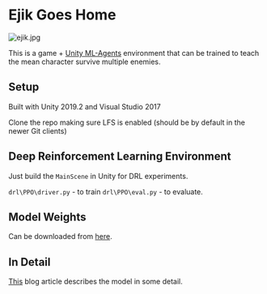 # Ejik Goes Home

![ejik.jpg](images/ejik1.jpg)

This is a game + [Unity ML-Agents](https://github.com/Unity-Technologies/ml-agents) environment that can be trained to teach the mean character survive multiple enemies.

## Setup
Built with Unity 2019.2 and Visual Studio 2017

Clone the repo making sure LFS is enabled (should be by default in the newer Git clients)

## Deep Reinforcement Learning Environment  

Just build the `MainScene` in Unity for DRL experiments.

`drl\PPO\driver.py` - to train
`drl\PPO\eval.py` - to evaluate.

## Model Weights

Can be downloaded from [here](https://www.dropbox.com/s/dbphgxb6jdjw0a0/all_enemies_3_frames_net2_1.320.pth?dl=0).

## In Detail

[This]() blog article describes the model in some detail.